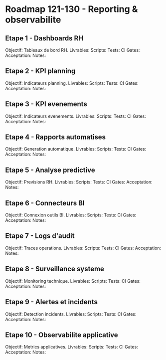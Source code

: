 # Roadmap 121-130 - Reporting & observabilite

## Etape 1 - Dashboards RH
Objectif: Tableaux de bord RH.
Livrables:
Scripts:
Tests:
CI Gates:
Acceptation:
Notes:

## Etape 2 - KPI planning
Objectif: Indicateurs planning.
Livrables:
Scripts:
Tests:
CI Gates:
Acceptation:
Notes:

## Etape 3 - KPI evenements
Objectif: Indicateurs evenements.
Livrables:
Scripts:
Tests:
CI Gates:
Acceptation:
Notes:

## Etape 4 - Rapports automatises
Objectif: Generation automatique.
Livrables:
Scripts:
Tests:
CI Gates:
Acceptation:
Notes:

## Etape 5 - Analyse predictive
Objectif: Previsions RH.
Livrables:
Scripts:
Tests:
CI Gates:
Acceptation:
Notes:

## Etape 6 - Connecteurs BI
Objectif: Connexion outils BI.
Livrables:
Scripts:
Tests:
CI Gates:
Acceptation:
Notes:

## Etape 7 - Logs d'audit
Objectif: Traces operations.
Livrables:
Scripts:
Tests:
CI Gates:
Acceptation:
Notes:

## Etape 8 - Surveillance systeme
Objectif: Monitoring technique.
Livrables:
Scripts:
Tests:
CI Gates:
Acceptation:
Notes:

## Etape 9 - Alertes et incidents
Objectif: Detection incidents.
Livrables:
Scripts:
Tests:
CI Gates:
Acceptation:
Notes:

## Etape 10 - Observabilite applicative
Objectif: Metrics applicatives.
Livrables:
Scripts:
Tests:
CI Gates:
Acceptation:
Notes:
